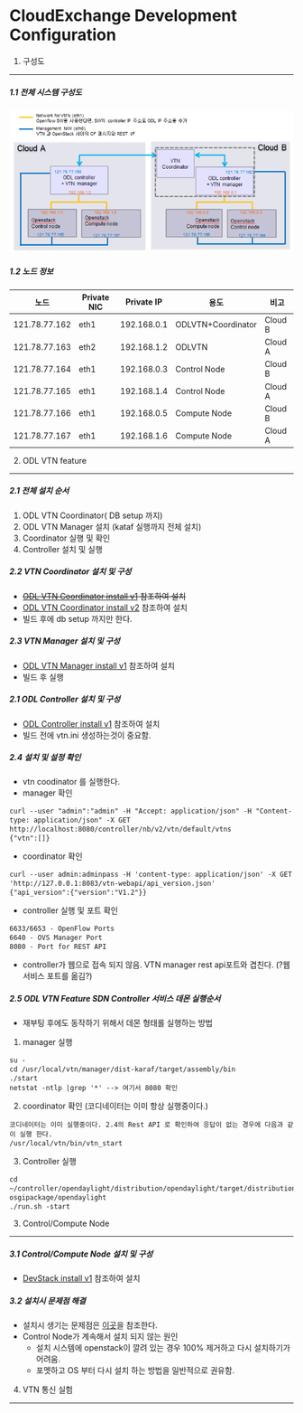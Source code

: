 CloudExchange Development Configuration 
=========================================

1. 구성도
---------

##### 1.1 전체 시스템 구성도
![CloudeExBP](https://github.com/KyongI/cloudexchange/blob/master/heat/CloudExBluePrint.png)

##### 1.2 노드 정보

| 노드        | Private NIC | Private IP | 용도              | 비고    |
|-------------|-------------|------------|-------------------|---------| 
|121.78.77.162|eth1         |192.168.0.1 |ODLVTN+Coordinator | Cloud B |
|121.78.77.163|eth2         |192.168.1.2 |ODLVTN             | Cloud A |
|121.78.77.164|eth1         |192.168.0.3 |Control Node       | Cloud B |
|121.78.77.165|eth1         |192.168.1.4 |Control Node       | Cloud A |
|121.78.77.166|eth1         |192.168.0.5 |Compute Node       | Cloud B |
|121.78.77.167|eth1         |192.168.1.6 |Compute Node       | Cloud A |

2. ODL VTN feature 
----------------------
##### 2.1 전체 설치 순서 
1.  ODL VTN Coordinator( DB setup 까지)
2.  ODL VTN Manager 설치 (kataf 실행까지 전체 설치)
3.  Coordinator 실행 및 확인
4.  Controller 설치 및 실행

##### 2.2 VTN Coordinator 설치 및 구성
- <strike>[ODL VTN Coordinator install v1](https://github.com/KyongI/cloudexchange/blob/master/vtn/ODL_VTNCoordinator_install_v1.md) 참조하여 설치</strike>
- [ODL VTN Coordinator install v2](https://github.com/KyongI/cloudexchange/blob/master/vtn/ODL_VTNCoordinator_install_v2.md) 참조하여 설치
- 빌드 후에 db setup 까지만 한다. 

##### 2.3 VTN Manager 설치 및 구성
- [ODL VTN Manager install v1](https://github.com/KyongI/cloudexchange/blob/master/vtn/ODL_VTNManager_install_v1.md) 참조하여 설치 
- 빌드 후 실행

##### 2.1 ODL Controller 설치 및 구성
- [ODL Controller install v1](https://github.com/KyongI/cloudexchange/blob/master/vtn/ODL_Controller_install_v1.md) 참조하여 설치
- 빌드 전에 vtn.ini 생성하는것이 중요함.

##### 2.4 설치 및 설정 확인 
- vtn coodinator 를 실행한다. 
- manager 확인
```
curl --user "admin":"admin" -H "Accept: application/json" -H "Content-type: application/json" -X GET http://localhost:8080/controller/nb/v2/vtn/default/vtns                          
{"vtn":[]}
```
- coordinator 확인
```
curl --user admin:adminpass -H 'content-type: application/json' -X GET 'http://127.0.0.1:8083/vtn-webapi/api_version.json'  
{"api_version":{"version":"V1.2"}}
```
- controller 실행 및 포트 확인
```
6633/6653 - OpenFlow Ports
6640 - OVS Manager Port
8080 - Port for REST API
```
  * controller가 웹으로 접속 되지 않음. VTN manager rest api포트와 겹친다. (?웹서비스 포트를 옮김?)

##### 2.5 ODL VTN Feature SDN Controller 서비스 데몬 실행순서
- 재부팅 후에도 동작하기 위해서 데몬 형태롤 실행하는 방법
1. manager 실행
```
su - 
cd /usr/local/vtn/manager/dist-karaf/target/assembly/bin
./start
netstat -ntlp |grep '*' --> 여기서 8080 확인
```
2. coordinator 확인 (코디네이터는 이미 항상 실행중이다.)
```
코디네이터는 이미 실행중이다. 2.4의 Rest API 로 확인하여 응답이 없는 경우에 다음과 같이 실행 한다.
/usr/local/vtn/bin/vtn_start
```
3. Controller 실행
```
cd ~/controller/opendaylight/distribution/opendaylight/target/distribution.opendaylight-osgipackage/opendaylight
./run.sh -start
```

3. Control/Compute Node
------------------------

##### 3.1 Control/Compute Node 설치 및 구성
- [DevStack install v1](https://github.com/KyongI/cloudexchange/blob/master/heat/DevstackNode_install_v1.md) 참조하여 설치 

##### 3.2 설치시 문제점 해결
- 설치시 생기는 문제점은 [이곳](https://github.com/KyongI/cloudexchange/blob/master/heat/Devstack_Install_TroubleShooting.md)을 참조한다.
- Control Node가 계속해서 설치 되지 않는 원인
    - 설치 시스템에 openstack이 깔려 있는 경우 100% 제거하고 다시 설치하기가 어려움.
    - 포멧하고 OS 부터 다시 설치 하는 방법을 일반적으로 권유함.

4. VTN 통신 실험
-----------------
